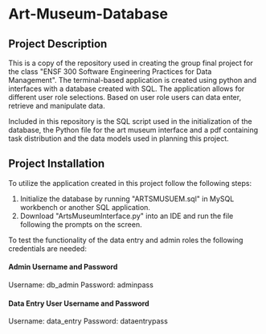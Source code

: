 # Art-Museum-Database

## Project Description
This is a copy of the repository used in creating the group final project for the class "ENSF 300 Software Engineering Practices for Data Management". The terminal-based application is created using python and interfaces with a database created with SQL. The application allows for different user role selections. Based on user role users can data enter, retrieve and manipulate data. 

Included in this repository is the SQL script used in the initialization of the database, the Python file for the art museum interface and a pdf containing task distribution and the data models used in planning this project.

## Project Installation
To utilize the application created in this project follow the following steps:

1. Initialize the database by running "ARTSMUSUEM.sql" in MySQL workbench or another SQL application.
2. Download "ArtsMuseumInterface.py" into an IDE and run the file following the prompts on the screen.

To test the functionality of the data entry and admin roles the following credentials are needed:

#### Admin Username and Password
Username: db_admin
Password: adminpass

#### Data Entry User Username and Password
Username: data_entry
Password: dataentrypass
